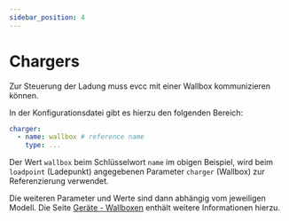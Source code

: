 ```yaml
---
sidebar_position: 4
---
```


# Chargers

Zur Steuerung der Ladung muss evcc mit einer Wallbox kommunizieren können.

In der Konfigurationsdatei gibt es hierzu den folgenden Bereich:

```yaml
charger:
  - name: wallbox # reference name
    type: ...
```

Der Wert `wallbox` beim Schlüsselwort `name` im obigen Beispiel, wird beim `loadpoint` (Ladepunkt) angegebenen Parameter `charger` (Wallbox) zur Referenzierung verwendet.

Die weiteren Parameter und Werte sind dann abhängig vom jeweiligen Modell. Die Seite [Geräte - Wallboxen](/docs/devices/chargers) enthält weitere Informationen hierzu.
